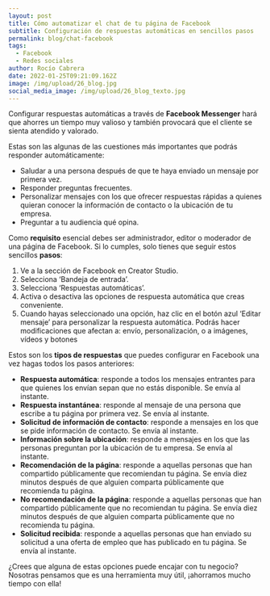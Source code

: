 ```yaml
---
layout: post
title: Cómo automatizar el chat de tu página de Facebook
subtitle: Configuración de respuestas automáticas en sencillos pasos
permalink: blog/chat-facebook
tags:
  - Facebook
  - Redes sociales
author: Rocío Cabrera
date: 2022-01-25T09:21:09.162Z
image: /img/upload/26_blog.jpg
social_media_image: /img/upload/26_blog_texto.jpg
---
```

Configurar respuestas automáticas a través de **Facebook Messenger** hará que ahorres un tiempo muy valioso y también provocará que el cliente se sienta atendido y valorado.

Estas son las algunas de las cuestiones más importantes que podrás responder automáticamente:

* Saludar a una persona después de que te haya enviado un mensaje por primera vez.
* Responder preguntas frecuentes.
* Personalizar mensajes con los que ofrecer respuestas rápidas a quienes quieran conocer la información de contacto o la ubicación de tu empresa.
* Preguntar a tu audiencia qué opina.

Como **requisito** esencial debes ser administrador, editor o moderador de una página de Facebook. Si lo cumples, solo tienes que seguir estos sencillos **pasos**: 

1. Ve a la sección de Facebook en Creator Studio.
2. Selecciona ‘Bandeja de entrada’.
3. Selecciona ‘Respuestas automáticas’.
4. Activa o desactiva las opciones de respuesta automática que creas conveniente.
5. Cuando hayas seleccionado una opción, haz clic en el botón azul ‘Editar mensaje’ para personalizar la respuesta automática. Podrás hacer modificaciones que afectan a: envío, personalización, o a imágenes, vídeos y botones 



Estos son los **tipos de respuestas** que puedes configurar en Facebook una vez hagas todos los pasos anteriores:

* **Respuesta automática**: responde a todos los mensajes entrantes para que quienes los envían sepan que no estás disponible. Se envía al instante. 
* **Respuesta instantánea**: responde al mensaje de una persona que escribe a tu página por primera vez. Se envía al instante. 
* **Solicitud de información de contacto**: responde a mensajes en los que se pide información de contacto. Se envía al instante. 
* **Información sobre la ubicación**: responde a mensajes en los que las personas preguntan por la ubicación de tu empresa. Se envía al instante. 
* **Recomendación de la página**: responde a aquellas personas que han compartido públicamente que recomiendan tu página. Se envía diez minutos después de que alguien comparta públicamente que recomienda tu página.
* **No recomendación de la página**: responde a aquellas personas que han compartido públicamente que no recomiendan tu página. Se envía diez minutos después de que alguien comparta públicamente que no recomienda tu página.
* **Solicitud recibida**: responde a aquellas personas que han enviado su solicitud a una oferta de empleo que has publicado en tu página. Se envía al instante. 

¿Crees que alguna de estas opciones puede encajar con tu negocio? Nosotras pensamos que es una herramienta muy útil, ¡ahorramos mucho tiempo con ella!
